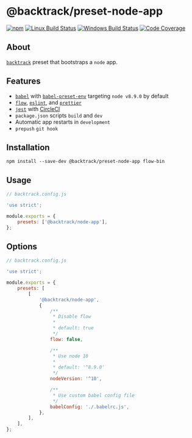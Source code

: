 # @backtrack/preset-node-app

[![npm](https://img.shields.io/npm/v/@backtrack/preset-node-app.svg?label=npm%20version)](https://www.npmjs.com/package/@backtrack/preset-node-app)
[![Linux Build Status](https://img.shields.io/circleci/project/github/chrisblossom/backtrack-preset-node-app/master.svg?label=linux%20build)](https://circleci.com/gh/chrisblossom/backtrack-preset-node-app/tree/master)
[![Windows Build Status](https://img.shields.io/appveyor/ci/chrisblossom/backtrack-preset-node-app/master.svg?label=windows%20build)](https://ci.appveyor.com/project/chrisblossom/backtrack-preset-node-app/branch/master)
[![Code Coverage](https://img.shields.io/codecov/c/github/chrisblossom/backtrack-preset-node-app/master.svg)](https://codecov.io/gh/chrisblossom/backtrack-preset-node-app/branch/master)

## About

[`backtrack`](https://github.com/chrisblossom/backtrack) preset that bootstraps a `node` app.

## Features

-   [`babel`](https://babeljs.io/) with [`babel-preset-env`](https://babeljs.io/docs/plugins/preset-env/) targeting `node v8.9.0` by default
-   [`flow`](https://flow.org/), [`eslint`](https://eslint.org/), and [`prettier`](https://prettier.io)
-   [`jest`](https://facebook.github.io/jest/) with [CircleCI](https://circleci.com/)
-   `package.json` scripts `build` and `dev`
-   Automatic app restarts in `development`
-   `prepush` `git hook`

## Installation

`npm install --save-dev @backtrack/preset-node-app flow-bin`

## Usage

```js
// backtrack.config.js

'use strict';

module.exports = {
    presets: ['@backtrack/node-app'],
};
```

## Options

```js
// backtrack.config.js

'use strict';

module.exports = {
    presets: [
        [
            '@backtrack/node-app',
            {
                /**
                 * Disable flow
                 *
                 * default: true
                 */
                flow: false,

                /**
                 * Use node 10
                 *
                 * default: '^8.9.0'
                 */
                nodeVersion: '^10',

                /**
                 * Use custom babel config file
                 */
                babelConfig: './.babelrc.js',
            },
        ],
    ],
};
```
